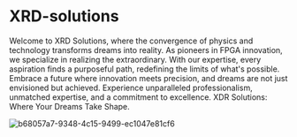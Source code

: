 # XRD-solutions
Welcome to XRD Solutions, where the convergence of physics and technology transforms dreams into reality. As pioneers in FPGA innovation, we specialize in realizing the extraordinary. With our expertise, every aspiration finds a purposeful path, redefining the limits of what's possible. Embrace a future where innovation meets precision, and dreams are not just envisioned but achieved. Experience unparalleled professionalism, unmatched expertise, and a commitment to excellence. XDR Solutions: Where Your Dreams Take Shape. 


![b68057a7-9348-4c15-9499-ec1047e81cf6](https://github.com/bhroben/XRD-solutions/assets/116118720/d307cd0f-8ad2-4e99-bb7b-9889bf027ee4)
